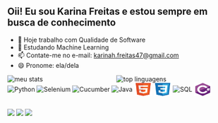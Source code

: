 ## Oii! Eu sou Karina Freitas e estou sempre em busca de conhecimento

- 🔭 Hoje trabalho com Qualidade de Software
- 🌱 Estudando Machine Learning
- 📫 Contate-me no e-mail: karinah.freitas47@gmail.com
- 😄 Pronome: ela/dela

<img alt="meu stats" align="left" width="49%" src="https://github-readme-stats.vercel.app/api?username=karinafreitas&show_icons=true&theme=dracula"/>
<img alt="top linguagens" align="left" width="47%" src="https://github-readme-stats.vercel.app/api/top-langs/?username=karinafreitas&layout=compact&theme=dracula"/>

<div style="display: inline_block"><br>
  <img align="center" alt="Python" height="30" width="40" src="https://cdn.jsdelivr.net/gh/devicons/devicon@latest/icons/python/python-original.svg"/>
  <img align="center" alt="Selenium" height="30" width="40" src="https://cdn.jsdelivr.net/gh/devicons/devicon@latest/icons/selenium/selenium-original.svg"/>
  <img align="center" alt="Cucumber" height="30" src="https://cdn.jsdelivr.net/gh/devicons/devicon@latest/icons/cucumber/cucumber-plain.svg"/>
  <img align="center" alt="Java" height="40" src="https://cdn.jsdelivr.net/gh/devicons/devicon@latest/icons/java/java-original.svg"/>
  <img align="center" alt="Rafa-HTML" height="30" width="40" src="https://raw.githubusercontent.com/devicons/devicon/master/icons/html5/html5-original.svg">
  <img align="center" alt="Rafa-CSS" height="30" width="40" src="https://raw.githubusercontent.com/devicons/devicon/master/icons/css3/css3-original.svg">
  <img align="center" alt="SQL" height="30" width="40" src="https://cdn.jsdelivr.net/gh/devicons/devicon@latest/icons/sqldeveloper/sqldeveloper-original.svg"/>
  <img align="center" alt="Rafa-Csharp" height="30" width="40" src="https://raw.githubusercontent.com/devicons/devicon/master/icons/csharp/csharp-original.svg">
</div>

##

<div>
 <a href="https://discord.gg/karinaximena" target="_blank"><img src="https://img.shields.io/badge/Discord-7289DA?style=for-the-badge&logo=discord&logoColor=white" target="_blank"></a> 
  <a href = "mailto:karinah.freitas47@gmail.com"><img src="https://img.shields.io/badge/-Gmail-%23333?style=for-the-badge&logo=gmail&logoColor=white" target="_blank"></a>
  <a href="https://www.linkedin.com/in/karina-freitass" target="_blank"><img src="https://img.shields.io/badge/-LinkedIn-%230077B5?style=for-the-badge&logo=linkedin&logoColor=white" target="_blank"></a>
  
</div>
